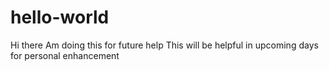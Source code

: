 # hello-world
Hi there
Am doing this for future help
This will be helpful in upcoming days for personal enhancement
